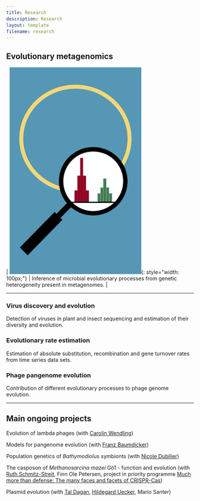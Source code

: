 ```yaml
---
title: Research
description: Research
layout: template
filename: research
---
```


## Evolutionary metagenomics

| ![Metagenome variation](mgvar.png){: style="width: 100px;"} | Inference of microbial evolutionary processes from genetic heterogeneity present in metagenomes.  |

* * * * *

### Virus discovery and evolution

Detection of viruses in plant and insect sequencing and estimation of their diversity and evolution.

### Evolutionary rate estimation

Estimation of absolute substitution, recombination and gene turnover
rates from time series data sets.

### Phage pangenome evolution

Contribution of different evolutionary processes to phage genome
evolution.

* * * * *

## Main ongoing projects

Evolution of lambda phages (with [Carolin
Wendling](https://usys.ethz.ch/en/people/profile.MjUyNjM3.TGlzdC82MzcsMzIwMTk3MjIy.html))

Models for pangenome evolution (with [Franz
Baumdicker](http://baumdickerlab.de/))

Population genetics of *Bathymodiolus* symbionts (with [Nicole
Dubilier](https://www.mpi-bremen.de/en/Nicole-Dubilier.html))

The casposon of *Methanosarcina mazei* Gö1 - function and evolution
(with [Ruth
Schmitz-Streit](http://www.mikrobio.uni-kiel.de/de/ag-schmitz-streit),
Finn Ole Petersen, project in priority programme [Much more than
defense: The many faces and facets of
CRISPR-Cas](https://www.uni-ulm.de/nawi/crispr-spp2141/))

Plasmid evolution (with [Tal
Dagan](https://www.mikrobio.uni-kiel.de/de/ag-dagan), [Hildegard
Uecker](http://web.evolbio.mpg.de/~uecker/), Mario Santer)
